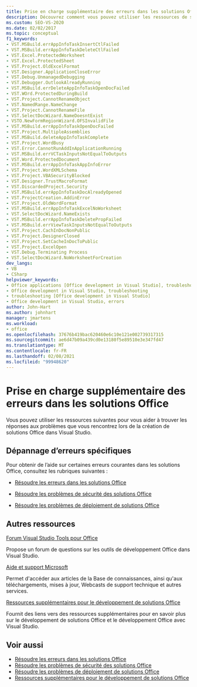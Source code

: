 ```yaml
---
title: Prise en charge supplémentaire des erreurs dans les solutions Office
description: Découvrez comment vous pouvez utiliser les ressources de support technique pour trouver les réponses aux problèmes que vous rencontrez quand vous créez des solutions Office dans Visual Studio.
ms.custom: SEO-VS-2020
ms.date: 02/02/2017
ms.topic: conceptual
f1_keywords:
- VST.MSBuild.errAppInfoTaskInsertCtlFailed
- VST.MSBuild.errAppInfoTaskDeleteCtlFailed
- VST.Excel.ProtectedWorksheet
- VST.Excel.ProtectedSheet
- VST.Project.OldExcelFormat
- VST.Designer.ApplicationCloseError
- VST.Debug.UnmanagedDebugging
- VST.Debugger.OutlookAlreadyRunning
- VST.MSBuild.errDeleteAppInfoTaskOpenDocFailed
- VST.WOrd.ProtectedDuringBuild
- VST.Project.CannotRenameObject
- VST.NamedRange.NameChange
- VST.Project.CannotRenameFile
- VST.SelectDocWizard.NameDoesntExist
- VSTO.NewFormRegionWizard.OFSInvalidFile
- VST.MSBuild.errAppInfoTaskOpenDocFailed
- VST.Project.MultipleAssemblies
- VST.MSBuild.deleteAppInfoTaskComplete
- VST.Project.WordBusy
- VST.Error.CannotRunAddInApplicationRunning
- VST.MSBuild.errVCTaskInputsNotEqualToOutputs
- VST.Word.ProtectedDocument
- VST.MSBuild.errAppInfoTaskAppInfoError
- VST.Project.WordXMLSchema
- VST.Project.VBASecurityBlocked
- VST.Designer.TrustMacroFormat
- VST.DiscardedProject.Security
- VST.MSBuild.errAppInfoTaskDocAlreadyOpened
- VST.ProjectCreation.AddinError
- VST.Project.OldWordFormat
- VST.MSBuild.errAppInfoTaskExcelNoWorksheet
- VST.SelectDocWizard.NameExists
- VST.MSBuild.errAppInfoTaskDeletePropFailed
- VST.MSBuild.errViewTaskInputsNotEqualToOutputs
- VST.Project.CachInDocNonPublic
- VST.Project.DesignerClosed
- VST.Project.SetCacheInDocToPublic
- VST.Project.ExcelOpen
- VST.Debug.Terminating Process
- VST.SelectDocWizard.NoWorksheetForCreation
dev_langs:
- VB
- CSharp
helpviewer_keywords:
- Office applications [Office development in Visual Studio], troubleshooting
- Office development in Visual Studio, troubleshooting
- troubleshooting [Office development in Visual Studio]
- Office development in Visual Studio, errors
author: John-Hart
ms.author: johnhart
manager: jmartens
ms.workload:
- office
ms.openlocfilehash: 37676b419bac620460e6c10e121e002739317315
ms.sourcegitcommit: ae6d47b09a439cd0e13180f5e89510e3e347fd47
ms.translationtype: MT
ms.contentlocale: fr-FR
ms.lasthandoff: 02/08/2021
ms.locfileid: "99948620"
---
```

# <a name="additional-support-for-errors-in-office-solutions"></a>Prise en charge supplémentaire des erreurs dans les solutions Office

Vous pouvez utiliser les ressources suivantes pour vous aider à trouver les réponses aux problèmes que vous rencontrez lors de la création de solutions Office dans Visual Studio.

## <a name="troubleshoot-specific-errors"></a>Dépannage d’erreurs spécifiques

Pour obtenir de l’aide sur certaines erreurs courantes dans les solutions Office, consultez les rubriques suivantes :

- [Résoudre les erreurs dans les solutions Office](../vsto/troubleshooting-errors-in-office-solutions.md)

- [Résoudre les problèmes de sécurité des solutions Office](../vsto/troubleshooting-office-solution-security.md)

- [Résoudre les problèmes de déploiement de solutions Office](../vsto/troubleshooting-office-solution-deployment.md)

## <a name="other-resources"></a>Autres ressources

[Forum Visual Studio Tools pour Office](https://social.msdn.microsoft.com/Forums/vstudio/en-US/home?forum=vsto)

Propose un forum de questions sur les outils de développement Office dans Visual Studio.

[Aide et support Microsoft](https://support.microsoft.com)

Permet d'accéder aux articles de la Base de connaissances, ainsi qu'aux téléchargements, mises à jour, Webcasts de support technique et autres services.

[Ressources supplémentaires pour le développement de solutions Office](../vsto/additional-resources-for-developing-office-solutions.md)

Fournit des liens vers des ressources supplémentaires pour en savoir plus sur le développement de solutions Office et le développement Office avec Visual Studio.

## <a name="see-also"></a>Voir aussi

- [Résoudre les erreurs dans les solutions Office](../vsto/troubleshooting-errors-in-office-solutions.md)
- [Résoudre les problèmes de sécurité des solutions Office](../vsto/troubleshooting-office-solution-security.md)
- [Résoudre les problèmes de déploiement de solutions Office](../vsto/troubleshooting-office-solution-deployment.md)
- [Ressources supplémentaires pour le développement de solutions Office](../vsto/additional-resources-for-developing-office-solutions.md)

